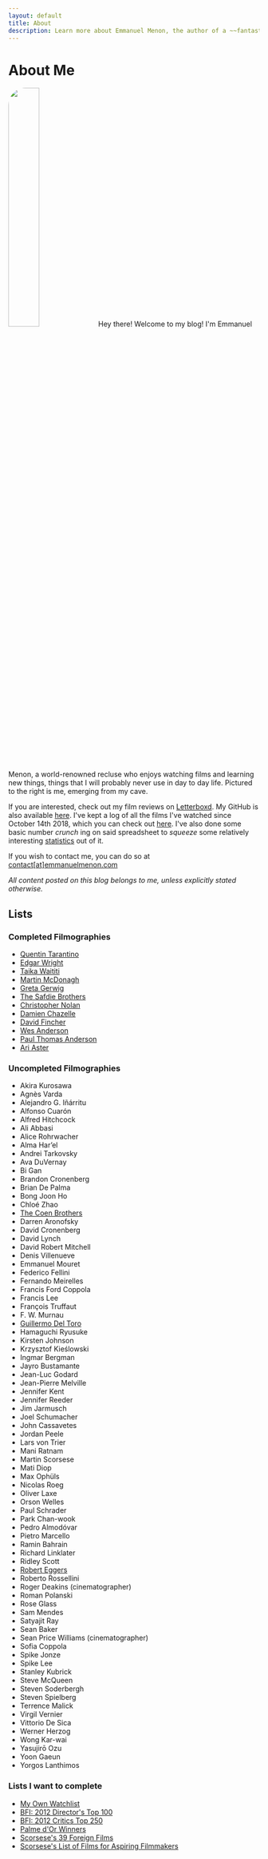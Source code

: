 ```yaml
---
layout: default
title: About
description: Learn more about Emmanuel Menon, the author of a ~~fantastic~~ blog which covers everything from films to fiction to coding!
---
```

# About Me
<img src="../assets/images/aboutpage-profile.jpg" class="right" style="width: 35%; border-radius: 2.5em;">
Hey there! Welcome to my blog! I'm Emmanuel Menon, a world-renowned recluse who enjoys watching films and learning new things, things that I will probably never use in day to day life. Pictured to the right is me, emerging from my cave.

If you are interested, check out my film reviews on [Letterboxd](https://letterboxd.com/emmanuelmenon). My GitHub is also available [here](https://github.com/emmanuelmenon/). I've kept a log of all the films I've watched since October 14th 2018, which you can check out [here](https://docs.google.com/spreadsheets/d/17L6FQYznF9GzyKYIwTJBpKd8MP8I-PCeQ8B3RXGwzcY/edit#gid=2079998586/). I've also done some basic number *crunch* ing on said spreadsheet to *squeeze* some relatively interesting [statistics]((https://docs.google.com/spreadsheets/d/17L6FQYznF9GzyKYIwTJBpKd8MP8I-PCeQ8B3RXGwzcY/edit#gid=532583700/)) out of it.

If you wish to contact me, you can do so at [contact[at]emmanuelmenon.com](mailto:contact@emmanuelmenon.com)

*All content posted on this blog belongs to me, unless explicitly stated otherwise.*

## Lists
### Completed Filmographies
- [Quentin Tarantino](https://letterboxd.com/emmanuelmenon/list/films-by-quentin-tarantino-ranked/)
- [Edgar Wright](https://letterboxd.com/emmanuelmenon/list/films-by-edgar-wright-ranked/)
- [Taika Waititi](https://letterboxd.com/emmanuelmenon/list/films-by-taika-waititi-ranked/)
- [Martin McDonagh](https://letterboxd.com/emmanuelmenon/list/films-by-martin-mcdonagh-ranked/)
- [Greta Gerwig](https://letterboxd.com/emmanuelmenon/list/films-by-greta-gerwig-ranked/)
- [The Safdie Brothers](https://letterboxd.com/emmanuelmenon/list/films-by-the-safdie-brothers-ranked/)
- [Christopher Nolan](https://letterboxd.com/emmanuelmenon/list/films-by-christopher-nolan-ranked/)
- [Damien Chazelle](https://letterboxd.com/emmanuelmenon/list/films-by-damien-chazelle-ranked/)
- [David Fincher](https://letterboxd.com/emmanuelmenon/list/films-by-david-fincher-ranked/)
- [Wes Anderson](https://letterboxd.com/emmanuelmenon/list/films-by-wes-anderson-ranked/)
- [Paul Thomas Anderson](https://letterboxd.com/emmanuelmenon/list/films-by-paul-thomas-anderson-ranked/)
- [Ari Aster](https://letterboxd.com/emmanuelmenon/list/films-by-ari-aster-ranked/)

### Uncompleted Filmographies
- Akira Kurosawa
- Agnès Varda
- Alejandro G. Iñárritu
- Alfonso Cuarón
- Alfred Hitchcock
- Ali Abbasi
- Alice Rohrwacher
- Alma Har’el
- Andrei Tarkovsky
- Ava DuVernay
- Bi Gan
- Brandon Cronenberg
- Brian De Palma
- Bong Joon Ho
- Chloé Zhao
- [The Coen Brothers](https://letterboxd.com/emmanuelmenon/list/films-by-the-coen-brothers/)
- Darren Aronofsky
- David Cronenberg
- David Lynch
- David Robert Mitchell
- Denis Villenueve
- Emmanuel Mouret
- Federico Fellini
- Fernando Meirelles
- Francis Ford Coppola
- Francis Lee
- François Truffaut
- F. W. Murnau
- [Guillermo Del Toro](https://letterboxd.com/emmanuelmenon/list/films-by-guillermo-del-toro/)
- Hamaguchi Ryusuke
- Kirsten Johnson
- Krzysztof Kieślowski
- Ingmar Bergman
- Jayro Bustamante
- Jean-Luc Godard
- Jean-Pierre Melville
- Jennifer Kent
- Jennifer Reeder
- Jim Jarmusch
- Joel Schumacher
- John Cassavetes
- Jordan Peele
- Lars von Trier
- Mani Ratnam
- Martin Scorsese
- Mati Diop
- Max Ophüls
- Nicolas Roeg
- Oliver Laxe
- Orson Welles
- Paul Schrader
- Park Chan-wook
- Pedro Almodóvar
- Pietro Marcello
- Ramin Bahrain
- Richard Linklater
- Ridley Scott
- [Robert Eggers](https://letterboxd.com/emmanuelmenon/list/films-by-robert-eggers/)
- Roberto Rossellini
- Roger Deakins (cinematographer)
- Roman Polanski
- Rose Glass
- Sam Mendes
- Satyajit Ray
- Sean Baker
- Sean Price Williams (cinematographer)
- Sofia Coppola
- Spike Jonze
- Spike Lee
- Stanley Kubrick
- Steve McQueen
- Steven Soderbergh
- Steven Spielberg
- Terrence Malick
- Virgil Vernier
- Vittorio De Sica
- Werner Herzog
- Wong Kar-wai
- Yasujirō Ozu
- Yoon Gaeun
- Yorgos Lanthimos

### Lists I want to complete
- [My Own Watchlist](https://letterboxd.com/emmanuelmenon/watchlist/)
- [BFI: 2012 Director's Top 100](https://letterboxd.com/liveandrew/list/bfi-2012-directors-top-100-films/)
- [BFI: 2012 Critics Top 250](https://letterboxd.com/liveandrew/list/bfi-2012-critics-top-250-films/)
- [Palme d'Or Winners](https://letterboxd.com/connordenney/list/palme-dor/)
- [Scorsese's 39 Foreign Films](https://letterboxd.com/mitchelllyon/list/scorsese-foreign-film-list/)
- [Scorsese's List of Films for Aspiring Filmmakers](https://letterboxd.com/cauleyfilms/list/scorseses-list-of-85-films-every-aspiring/)

